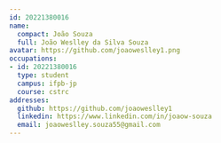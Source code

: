 ```yaml
---
id: 20221380016
name:
  compact: João Souza
  full: João Weslley da Silva Souza
avatar: https://github.com/joaoweslley1.png
occupations:
- id: 20221380016
  type: student
  campus: ifpb-jp
  course: cstrc
addresses:
  github: https://github.com/joaoweslley1
  linkedin: https://www.linkedin.com/in/joaow-souza
  email: joaoweslley.souza55@gmail.com
---
```


